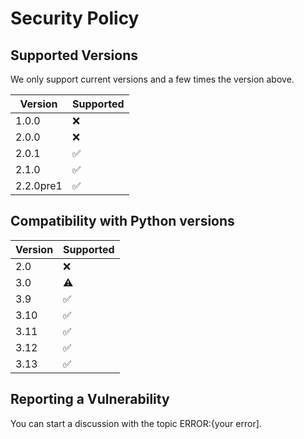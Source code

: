 # Security Policy

## Supported Versions

We only support current versions and a few times the version above.

| Version | Supported          |
| ------- | ------------------ |
| 1.0.0   | :x:                |
| 2.0.0   | :x:                |
| 2.0.1   | :white_check_mark: |
| 2.1.0   | :white_check_mark: |
| 2.2.0pre1   | :white_check_mark: |

## Compatibility with Python versions

| Version | Supported          |
| ------- | ------------------ |
|  2.0 | :x:                |
|  3.0  | ⚠️            |
|  3.9  | :white_check_mark: |
| 3.10   | :white_check_mark: |
|  3.11  | :white_check_mark: |
| 3.12   | :white_check_mark: |+
| 3.13   | :white_check_mark: |

## Reporting a Vulnerability

You can start a discussion with the topic ERROR:{your error].
